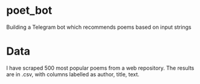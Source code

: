 # poet_bot

Building a Telegram bot which recommends poems based on input strings

# Data

I have scraped 500 most popular poems from a web repository. The results are in .csv, with columns labelled as author, title, text.
